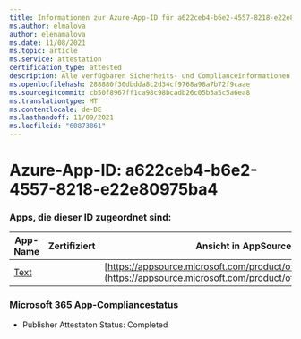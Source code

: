 ```yaml
---
title: Informationen zur Azure-App-ID für a622ceb4-b6e2-4557-8218-e22e80975ba4
ms.author: elmalova
author: elenamalova
ms.date: 11/08/2021
ms.topic: article
ms.service: attestation
certification_type: attested
description: Alle verfügbaren Sicherheits- und Complianceinformationen für a622ceb4-b6e2-4557-8218-e22e80975ba4.
ms.openlocfilehash: 288880f30dbdda8c2d34cf9768a98a7b72f9caae
ms.sourcegitcommit: cb50f8967ff1ca98c98bcadb26c05b3a5c5a6ea8
ms.translationtype: MT
ms.contentlocale: de-DE
ms.lasthandoff: 11/09/2021
ms.locfileid: "60873861"
---
```

# <a name="azure-app-id-a622ceb4-b6e2-4557-8218-e22e80975ba4"></a>Azure-App-ID: a622ceb4-b6e2-4557-8218-e22e80975ba4


### <a name="apps-associated-with-this-id"></a>Apps, die dieser ID zugeordnet sind:
| **App-Name** | **Zertifiziert** | **Ansicht in AppSource** |
|--------------|---------------|-----------------------|
| [Text](https://docs.microsoft.com/microsoft-365-app-certification/forward/WA200000383) |  | [https://appsource.microsoft.com/product/office/WA200000383](https://appsource.microsoft.com/product/office/WA200000383) |

### <a name="microsoft-365-app-compliance-status"></a>Microsoft 365 App-Compliancestatus
- Publisher Attestaton Status: Completed
